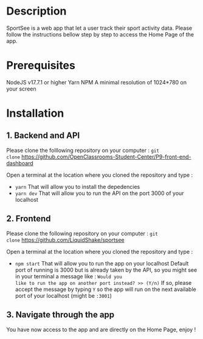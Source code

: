# Description

SportSee is a web app that let a user track their sport activity data.
Please follow the instructions bellow step by step to access the Home Page of the app.

# Prerequisites

NodeJS v17.7.1 or higher
Yarn
NPM
A minimal resolution of 1024*780 on your screen

# Installation

## 1. Backend and API

Please clone the folllowing repository on your computer :
<code>git clone</code> https://github.com/OpenClassrooms-Student-Center/P9-front-end-dashboard

Open a terminal at the location where you cloned the repository and type :
- <code>yarn</code> That will allow you to install the depedencies
- <code>yarn dev</code> That will allow you to run the API on the port 3000 of your localhost

## 2. Frontend

Please clone the following repository on your computer :
<code>git clone</code> https://github.com/LiquidShake/sportsee

Open a terminal at the location where you cloned the repository and type :
- <code>npm start</code> That will allow you to run the app on your localhost
Default port of running is 3000 but is already taken by the API, so you might see in your terminal a message like :
<code>Would you like to run the app on another port instead? >> (Y/n)</code>
If so, please accept the message by typing <code>Y</code> so the app will run on the next available port of your localhost (might be <code>:3001</code>)

## 3. Navigate through the app

You have now access to the app and are directly on the Home Page, enjoy !
